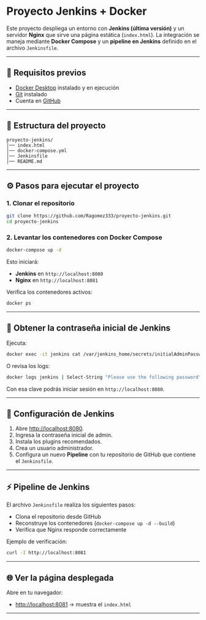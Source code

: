 # Proyecto Jenkins + Docker

Este proyecto despliega un entorno con **Jenkins (última versión)** y un servidor **Nginx** que sirve una página estática (`index.html`).
La integración se maneja mediante **Docker Compose** y un **pipeline en Jenkins** definido en el archivo `Jenkinsfile`.

---

## 🚀 Requisitos previos

* [Docker Desktop](https://www.docker.com/products/docker-desktop) instalado y en ejecución
* [Git](https://git-scm.com/downloads) instalado
* Cuenta en [GitHub](https://github.com)

---

## 📂 Estructura del proyecto

```
proyecto-jenkins/
│── index.html
│── docker-compose.yml
│── Jenkinsfile
│── README.md
```

---

## ⚙️ Pasos para ejecutar el proyecto

### 1. Clonar el repositorio

```bash
git clone https://github.com/Ragomez333/proyecto-jenkins.git
cd proyecto-jenkins
```

### 2. Levantar los contenedores con Docker Compose

```bash
docker-compose up -d
```

Esto iniciará:

* **Jenkins** en `http://localhost:8080`
* **Nginx** en `http://localhost:8081`

Verifica los contenedores activos:

```bash
docker ps
```

---

## 🔑 Obtener la contraseña inicial de Jenkins

Ejecuta:

```bash
docker exec -it jenkins cat /var/jenkins_home/secrets/initialAdminPassword
```

O revisa los logs:

```bash
docker logs jenkins | Select-String "Please use the following password"
```

Con esa clave podrás iniciar sesión en `http://localhost:8080`.

---

## 📝 Configuración de Jenkins

1. Abre [http://localhost:8080](http://localhost:8080).
2. Ingresa la contraseña inicial de admin.
3. Instala los plugins recomendados.
4. Crea un usuario administrador.
5. Configura un nuevo **Pipeline** con tu repositorio de GitHub que contiene el `Jenkinsfile`.

---

## ⚡ Pipeline de Jenkins

El archivo `Jenkinsfile` realiza los siguientes pasos:

* Clona el repositorio desde GitHub
* Reconstruye los contenedores (`docker-compose up -d --build`)
* Verifica que Nginx responde correctamente

Ejemplo de verificación:

```bash
curl -I http://localhost:8081
```

---

## 🌐 Ver la página desplegada

Abre en tu navegador:

* [http://localhost:8081](http://localhost:8081) → muestra el `index.html`

---
